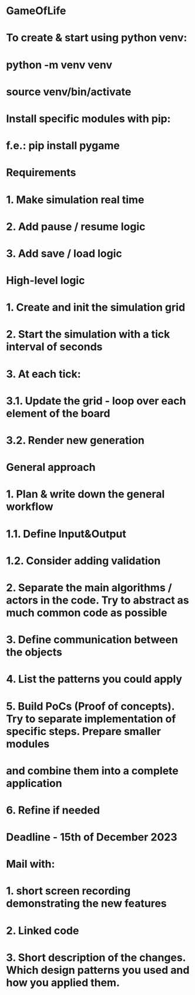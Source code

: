 # GameOfLife

# To create & start using python venv:
#       python -m venv venv
#       source venv/bin/activate

# Install specific modules with pip:
# f.e.:   pip install pygame

# Requirements
# 1. Make simulation real time
# 2. Add pause / resume logic
# 3. Add save / load logic

# High-level logic
# 1. Create and init the simulation grid
# 2. Start the simulation with a tick interval of <n> seconds
# 3. At each tick:
#   3.1. Update the grid - loop over each element of the board
#   3.2. Render new generation

# General approach
# 1. Plan & write down the general workflow
#  1.1. Define Input&Output 
#  1.2. Consider adding validation
# 2. Separate the main algorithms / actors in the code. Try to abstract as much common code as possible
# 3. Define communication between the objects
# 4. List the patterns you could apply
# 5. Build PoCs (Proof of concepts). Try to separate implementation of specific steps. Prepare smaller modules
#    and combine them into a complete application
# 6. Refine if needed

# Deadline - 15th of December 2023
# Mail with: 
# 1. short screen recording demonstrating the new features
# 2. Linked code
# 3. Short description of the changes. Which design patterns you used and how you applied them. 


